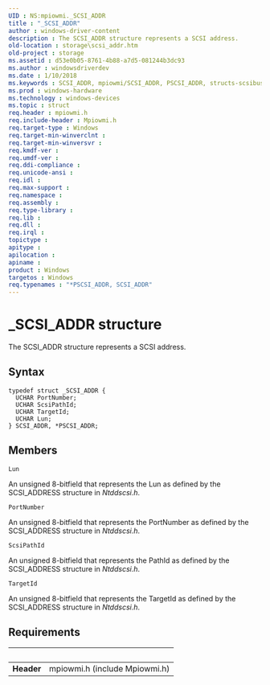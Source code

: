 ```yaml
---
UID : NS:mpiowmi._SCSI_ADDR
title : "_SCSI_ADDR"
author : windows-driver-content
description : The SCSI_ADDR structure represents a SCSI address.
old-location : storage\scsi_addr.htm
old-project : storage
ms.assetid : d53e0b05-8761-4b88-a7d5-081244b3dc93
ms.author : windowsdriverdev
ms.date : 1/10/2018
ms.keywords : SCSI_ADDR, mpiowmi/SCSI_ADDR, PSCSI_ADDR, structs-scsibus_32f6b726-53af-4ea4-94e2-f30d67811592.xml, _SCSI_ADDR, PSCSI_ADDR structure pointer [Storage Devices], mpiowmi/PSCSI_ADDR, SCSI_ADDR structure [Storage Devices], *PSCSI_ADDR, storage.scsi_addr
ms.prod : windows-hardware
ms.technology : windows-devices
ms.topic : struct
req.header : mpiowmi.h
req.include-header : Mpiowmi.h
req.target-type : Windows
req.target-min-winverclnt : 
req.target-min-winversvr : 
req.kmdf-ver : 
req.umdf-ver : 
req.ddi-compliance : 
req.unicode-ansi : 
req.idl : 
req.max-support : 
req.namespace : 
req.assembly : 
req.type-library : 
req.lib : 
req.dll : 
req.irql : 
topictype : 
apitype : 
apilocation : 
apiname : 
product : Windows
targetos : Windows
req.typenames : "*PSCSI_ADDR, SCSI_ADDR"
---
```


# _SCSI_ADDR structure
The SCSI_ADDR structure represents a SCSI address.

## Syntax
````
typedef struct _SCSI_ADDR {
  UCHAR PortNumber;
  UCHAR ScsiPathId;
  UCHAR TargetId;
  UCHAR Lun;
} SCSI_ADDR, *PSCSI_ADDR;
````

## Members


`Lun`

An unsigned 8-bitfield that represents the Lun as defined by the SCSI_ADDRESS structure in <i>Ntddscsi.h</i>.

`PortNumber`

An unsigned 8-bitfield that represents the PortNumber as defined by the SCSI_ADDRESS structure in <i>Ntddscsi.h</i>.

`ScsiPathId`

An unsigned 8-bitfield that represents the PathId as defined by the SCSI_ADDRESS structure in <i>Ntddscsi.h</i>.

`TargetId`

An unsigned 8-bitfield that represents the TargetId as defined by the SCSI_ADDRESS structure in <i>Ntddscsi.h</i>.


## Requirements
| &nbsp; | &nbsp; |
| ---- |:---- |
| **Header** | mpiowmi.h (include Mpiowmi.h) |